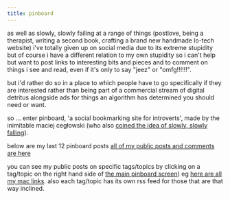 ```yaml
---
title: pinboard  
---
```


as well as slowly, slowly failing at a range of things (postlove, being a therapist, writing a second book, crafting a brand new handmade lo-tech website) i've totally given up on social media due to its extreme stupidity but of course i have a different relation to my own stupidity so i can't help but want to post links to interesting bits and pieces and to comment on things i see and read, even if it's only to say "jeez" or "omfg!!!!!!". 

but i'd rather do so in a place to which people have to go specifically if they are interested rather than being part of a commercial stream of digital detritus alongside ads for things an algorithm has determined you should need or want. 

so ... enter pinboard, 'a social bookmarking site for introverts', made by the inimitable maciej cegłowski (who also [coined the idea of slowly, slowly falling](https://www.wired.com/2013/11/the-next-big-thing-you-missed/)).

below are my last 12 pinboard posts [all of my public posts and comments are here](https://pinboard.in/u:posthumanist) 

<script language="javascript" src="http://pinboard.in//widgets/v1/linkroll/?user=posthumanist&count=12"></script>

you can see my public posts on specific tags/topics by clicking on a tag/topic on the right hand side of [the main pinboard screen](https://pinboard.in/u:posthumanist)) eg [here are all my mac links](https://pinboard.in/u:posthumanist/t:mac/). also each tag/topic has its own rss feed for those that are that way inclined.
